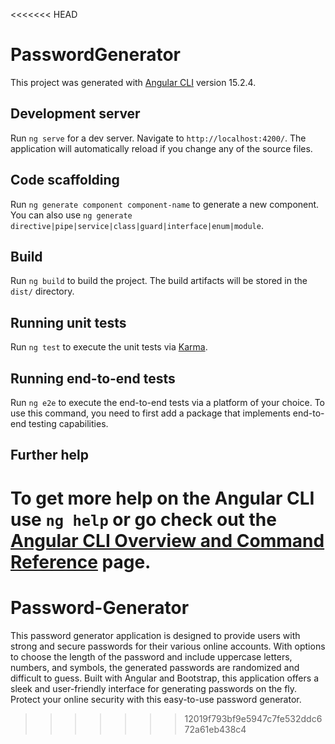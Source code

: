 <<<<<<< HEAD
# PasswordGenerator

This project was generated with [Angular CLI](https://github.com/angular/angular-cli) version 15.2.4.

## Development server

Run `ng serve` for a dev server. Navigate to `http://localhost:4200/`. The application will automatically reload if you change any of the source files.

## Code scaffolding

Run `ng generate component component-name` to generate a new component. You can also use `ng generate directive|pipe|service|class|guard|interface|enum|module`.

## Build

Run `ng build` to build the project. The build artifacts will be stored in the `dist/` directory.

## Running unit tests

Run `ng test` to execute the unit tests via [Karma](https://karma-runner.github.io).

## Running end-to-end tests

Run `ng e2e` to execute the end-to-end tests via a platform of your choice. To use this command, you need to first add a package that implements end-to-end testing capabilities.

## Further help

To get more help on the Angular CLI use `ng help` or go check out the [Angular CLI Overview and Command Reference](https://angular.io/cli) page.
=======
# Password-Generator
This password generator application is designed to provide users with strong and secure passwords for their various online accounts. With options to choose the length of the password and include uppercase letters, numbers, and symbols, the generated passwords are randomized and difficult to guess. Built with Angular and Bootstrap, this application offers a sleek and user-friendly interface for generating passwords on the fly. Protect your online security with this easy-to-use password generator.
>>>>>>> 12019f793bf9e5947c7fe532ddc672a61eb438c4
